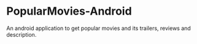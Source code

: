 # PopularMovies-Android
An android application to get popular movies and its trailers, reviews and description.
